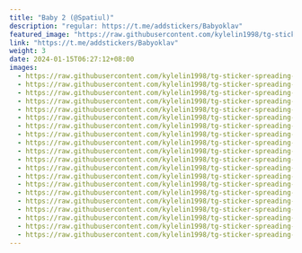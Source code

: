 ```yaml
---
title: "Baby 2 (@Spatiul)"
description: "regular: https://t.me/addstickers/Babyoklav"
featured_image: "https://raw.githubusercontent.com/kylelin1998/tg-sticker-spreading-worldwide-images/main/img/20e785c0-1192-4d51-bedd-bbd15d2780bd.jpg"
link: "https://t.me/addstickers/Babyoklav"
weight: 3
date: 2024-01-15T06:27:12+08:00
images:
  - https://raw.githubusercontent.com/kylelin1998/tg-sticker-spreading-worldwide-images/main/img/20e785c0-1192-4d51-bedd-bbd15d2780bd.jpg
  - https://raw.githubusercontent.com/kylelin1998/tg-sticker-spreading-worldwide-images/main/img/32cff5e4-57b6-4115-bb3f-8b2aa442fb13.jpg
  - https://raw.githubusercontent.com/kylelin1998/tg-sticker-spreading-worldwide-images/main/img/8df8783c-b2cc-410b-b666-683539265216.jpg
  - https://raw.githubusercontent.com/kylelin1998/tg-sticker-spreading-worldwide-images/main/img/417f9b2f-b326-454a-baba-52686330b5ff.jpg
  - https://raw.githubusercontent.com/kylelin1998/tg-sticker-spreading-worldwide-images/main/img/cfcf5c38-5718-406e-81b8-67715609230c.jpg
  - https://raw.githubusercontent.com/kylelin1998/tg-sticker-spreading-worldwide-images/main/img/be9b2088-b089-4b5e-bb63-65a9811db41c.jpg
  - https://raw.githubusercontent.com/kylelin1998/tg-sticker-spreading-worldwide-images/main/img/fed14a67-b2e8-4915-a18b-5fe2fe128fdb.jpg
  - https://raw.githubusercontent.com/kylelin1998/tg-sticker-spreading-worldwide-images/main/img/d8497ad4-c6cb-46cd-bc06-f69d49130dd8.jpg
  - https://raw.githubusercontent.com/kylelin1998/tg-sticker-spreading-worldwide-images/main/img/f1e484cb-3156-4f97-982e-6164ba0bfa44.jpg
  - https://raw.githubusercontent.com/kylelin1998/tg-sticker-spreading-worldwide-images/main/img/dfff1764-24d6-43aa-842a-4e0f9444d93c.jpg
  - https://raw.githubusercontent.com/kylelin1998/tg-sticker-spreading-worldwide-images/main/img/9a07d585-fb0f-4ca7-b310-3b81f6653edd.jpg
  - https://raw.githubusercontent.com/kylelin1998/tg-sticker-spreading-worldwide-images/main/img/5df34005-108d-4935-9552-ec954bd63e5f.jpg
  - https://raw.githubusercontent.com/kylelin1998/tg-sticker-spreading-worldwide-images/main/img/465a8189-186c-4dd5-af7f-e83164e270c9.jpg
  - https://raw.githubusercontent.com/kylelin1998/tg-sticker-spreading-worldwide-images/main/img/2d171b01-5f04-41fb-9006-f9b3077dc02b.jpg
  - https://raw.githubusercontent.com/kylelin1998/tg-sticker-spreading-worldwide-images/main/img/cc702b72-6a17-46eb-a20f-f34ea63b0a73.jpg
  - https://raw.githubusercontent.com/kylelin1998/tg-sticker-spreading-worldwide-images/main/img/0a9dee44-575f-46b2-8025-584d4e3ed6c5.jpg
  - https://raw.githubusercontent.com/kylelin1998/tg-sticker-spreading-worldwide-images/main/img/e6eb58d0-116c-4070-ab2e-5ed9f8f4a5da.jpg
  - https://raw.githubusercontent.com/kylelin1998/tg-sticker-spreading-worldwide-images/main/img/27b17e5f-10da-4615-b69f-42d30b623d9d.jpg
  - https://raw.githubusercontent.com/kylelin1998/tg-sticker-spreading-worldwide-images/main/img/93e475b3-914c-485b-82a9-6bc74ec4466b.jpg
  - https://raw.githubusercontent.com/kylelin1998/tg-sticker-spreading-worldwide-images/main/img/18a6bccd-853d-413c-8f41-0733b69d27f3.jpg
---
```

